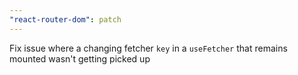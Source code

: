 ```yaml
---
"react-router-dom": patch
---
```


Fix issue where a changing fetcher `key` in a `useFetcher` that remains mounted wasn't getting picked up
